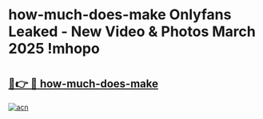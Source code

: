# how-much-does-make Onlyfans Leaked - New Video & Photos March 2025 !mhopo

# <h2><a href="https://8jowod.iuczelnia.edu.pl?title=how-much-does-make&ref=mhopo">🔗👉 🔴 how-much-does-make</a></h2>

[![acn](https://github.com/user-attachments/assets/0f9c940e-d8b0-45ae-aac7-cd30a18b3e1c)](https://8jowod.iuczelnia.edu.pl?title=how-much-does-make&ref=mhopo)

